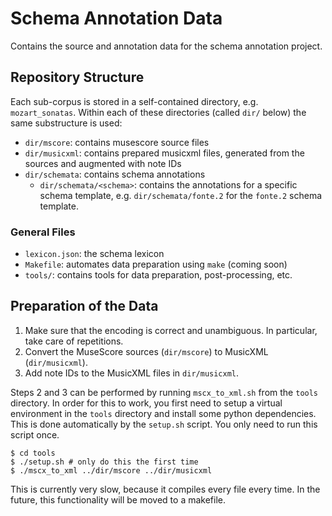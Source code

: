 # Schema Annotation Data

Contains the source and annotation data for the schema annotation project.

## Repository Structure

Each sub-corpus is stored in a self-contained directory, e.g. `mozart_sonatas`.
Within each of these directories (called `dir/` below) the same substructure is used:

- `dir/mscore`: contains musescore source files
- `dir/musicxml`: contains prepared musicxml files,
  generated from the sources and augmented with note IDs
- `dir/schemata`: contains schema annotations
  - `dir/schemata/<schema>`: contains the annotations for a specific schema template,
    e.g. `dir/schemata/fonte.2` for the `fonte.2` schema template.

### General Files

- `lexicon.json`: the schema lexicon
- `Makefile`: automates data preparation using `make` (coming soon)
- `tools/`: contains tools for data preparation, post-processing, etc.

## Preparation of the Data

1. Make sure that the encoding is correct and unambiguous.
   In particular, take care of repetitions.
2. Convert the MuseScore sources (`dir/mscore`) to MusicXML (`dir/musicxml`).
3. Add note IDs to the MusicXML files in `dir/musicxml`.

Steps 2 and 3 can be performed by running `mscx_to_xml.sh` from the `tools` directory.
In order for this to work, you first need to setup a virtual environment in the `tools` directory
and install some python dependencies.
This is done automatically by the `setup.sh` script.
You only need to run this script once.

``` shell
$ cd tools
$ ./setup.sh # only do this the first time
$ ./mscx_to_xml ../dir/mscore ../dir/musicxml
```

This is currently very slow, because it compiles every file every time.
In the future, this functionality will be moved to a makefile.
